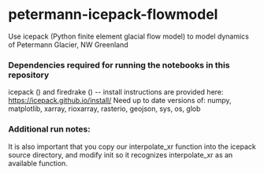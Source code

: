 # petermann-icepack-flowmodel
Use icepack (Python finite element glacial flow model) to model dynamics of Petermann Glacier, NW Greenland



### Dependencies required for running the notebooks in this repository
icepack () and firedrake () -- install instructions are provided here: https://icepack.github.io/install/
Need up to date versions of: numpy, matplotlib, xarray, rioxarray, rasterio, geojson, sys, os, glob



### Additional run notes:
It is also important that you copy our interpolate_xr function into the icepack source directory, and modify init so it recognizes interpolate_xr as an available function.

